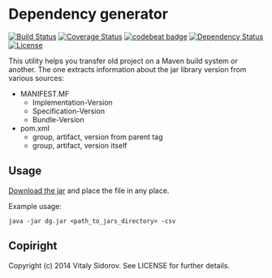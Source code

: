 # Dependency generator

[![Build Status](https://travis-ci.org/sidvi1/dependency-generator.svg?branch=master)](https://travis-ci.org/sidvi1/dependency-generator)
[![Coverage Status](https://coveralls.io/repos/github/sidvi1/dependency-generator/badge.svg?branch=)](https://coveralls.io/github/sidvi1/dependency-generator?branch=)
[![codebeat badge](https://codebeat.co/badges/636bc418-d43c-439a-8310-2856c9f87f22)](https://codebeat.co/projects/github-com-sidvi1-dependency-generator)
[![Dependency Status](https://www.versioneye.com/user/projects/57af7ebbd6720e004522ab08/badge.svg?style=flat-square)](https://www.versioneye.com/user/projects/57af7ebbd6720e004522ab08)
[![License](http://img.shields.io/:license-mit-blue.svg)](http://badges.mit-license.org)

This utility helps you transfer old project on a Maven build system or another.
The one extracts information about the jar library version from various sources:
- MANIFEST.MF
  - Implementation-Version
  - Specification-Version
  - Bundle-Version
- pom.xml
  - group, artifact, version from parent tag
  - group, artifact, version itself

Usage
-----
[Download the jar](https://github.com/sidvi1/dependency-generator/releases)
and place the file in any place.

Example usage: 
```
java -jar dg.jar <path_to_jars_directory> -csv 
```

Copiright
------
Copyright (c) 2014 Vitaly Sidorov. See LICENSE for further details.